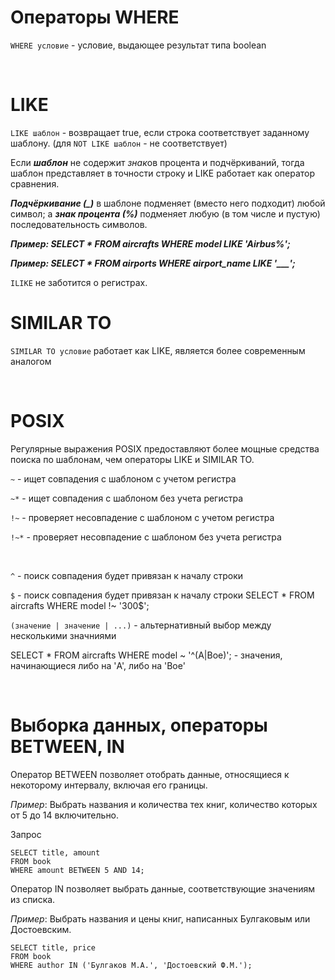 # Операторы WHERE
`WHERE условие` - условие, выдающее результат типа boolean

<br>

# LIKE
`LIKE шаблон` - возвращает true, если строка соответствует заданному шаблону. (для `NOT LIKE шаблон` - не соответствует)

Если ***шаблон*** не содержит *знак*ов процента и подчёркиваний, тогда шаблон представляет в точности строку и LIKE работает как оператор сравнения.

***Подчёркивание (_)*** в шаблоне подменяет (вместо него подходит) любой символ; а ***знак процента (%)*** подменяет любую (в том числе и пустую) последовательность символов.

***Пример: SELECT * FROM aircrafts WHERE model LIKE 'Airbus%';***

***Пример: SELECT * FROM airports WHERE airport_name LIKE '___';***

`ILIKE` не заботится о регистрах.
<br>

# SIMILAR TO
`SIMILAR TO условие` работает как LIKE, является более современным аналогом

<br>

# POSIX
Регулярные выражения POSIX предоставляют более мощные средства поиска по шаблонам, чем операторы LIKE и SIMILAR TO.

`~` - ищет совпадения с шаблоном с учетом регистра

`~*` - ищет совпадения с шаблоном без учета регистра

`!~` - проверяет несовпадение с шаблоном с учетом регистра

`!~*` - проверяет несовпадение с шаблоном без учета регистра

<br>

`^` - поиск совпадения будет привязан к началу строки

`$` - поиск совпадения будет привязан к началу строки SELECT * FROM aircrafts WHERE model !~ '300$';

`(значение | значение | ...)` - альтернативный выбор между несколькими значниями

SELECT * FROM aircrafts WHERE model ~ '^(A|Boe)'; - значения, начинающиеся либо на 'A', либо на 'Boe'

<br>

# Выборка данных, операторы BETWEEN, IN
Оператор BETWEEN позволяет отобрать данные, относящиеся к некоторому интервалу, включая его границы.

*Пример*: Выбрать названия и количества тех книг, количество которых от 5 до 14 включительно.

Запрос
```
SELECT title, amount 
FROM book
WHERE amount BETWEEN 5 AND 14;
```
Оператор  IN  позволяет выбрать данные, соответствующие значениям из списка.

*Пример*: Выбрать названия и цены книг, написанных Булгаковым или Достоевским.
```
SELECT title, price 
FROM book
WHERE author IN ('Булгаков М.А.', 'Достоевский Ф.М.');
```